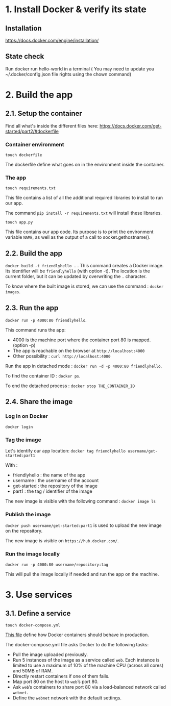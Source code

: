 # 1. Install Docker & verify its state

## Installation
https://docs.docker.com/engine/installation/

## State check
Run docker run hello-world in a terminal
( You may need to update you ~/.docker/config.json file rights using the chown command) 

# 2. Build the app

## 2.1. Setup the container

Find all what's inside the different files here:
https://docs.docker.com/get-started/part2/#dockerfile

### Container environment
``` touch dockerfile ```

The dockerfile define what goes on in the environment inside the container.

### The app

``` touch requirements.txt ```

This file contains a list of all the additional required libraries to install to run our app.

The command ``` pip install -r requirements.txt ``` will install these libraries. 

``` touch app.py ```

This file contains our app code. Its purpose is to print the environment variable ```NAME```, as well as the output of a call to socket.gethostname().

## 2.2. Build the app

``` docker build -t friendlyhello . ``` .
This command creates a Docker image. 
Its identifier will be ```friendlyhello``` (with option -t).
The location is the current folder, but it can be updated by overwriting the ```.``` character. 

To know where the built image is stored, we can use the command : ``` docker images ```. 

## 2.3. Run the app

``` docker run -p 4000:80 friendlyhello ```.

This command runs the app:
- 4000 is the machine port where the container port 80 is mapped. (option -p) 
- The app is reachable on the browser at ``` http://localhost:4000 ``` 
- Other possibility : ``` curl http://localhost:4000 ```

Run the app in detached mode : 
``` docker run -d -p 4000:80 friendlyhello ```.

To find the container ID : ```docker ps```.

To end the detached process : ```docker stop THE_CONTAINER_ID```

## 2.4. Share the image

### Log in on Docker

```docker login ```

### Tag the image

Let's identify our app location:
``` docker tag friendlyhello username/get-started:part1 ```

With :
- friendlyhello : the name of the app
- username : the username of the account
- get-started : the repository of the image
- part1 : the tag / identifier of the image

The new image is visible with the following command : ``` docker image ls ```

### Publish the image

``` docker push username/get-started:part1 ``` is used to upload the new image on the repository. 

The new image is visible on ``` https://hub.docker.com/ ```. 

### Run the image locally

``` docker run -p 4000:80 username/repository:tag ```

This will pull the image locally if needed and run the app on the machine.

# 3. Use services

## 3.1. Define a service

``` touch docker-compose.yml ```

[This file](https://docs.docker.com/get-started/part3/#your-first-docker-composeyml-file) define how Docker containers should behave in production.

The docker-compose.yml file asks Docker to do the following tasks:
- Pull the image uploaded previously.
- Run 5 instances of the image as a service called ```web```. Each instance is limited to use a maximum of 10% of the machine CPU (across all cores) and 50MB of RAM.
- Directly restart containers if one of them fails.
- Map port 80 on the host to ```web```’s port 80.
- Ask ```web```’s containers to share port 80 via a load-balanced network called ```webnet```.
- Define the ```webnet``` network with the default settings.

